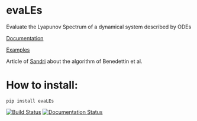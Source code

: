 # evaLEs
Evaluate the Lyapunov Spectrum of a dynamical system described by ODEs 

[Documentation](https://evales.readthedocs.io/en/latest/?badge=latest.)

[Examples](https://nbviewer.org/github/dodogabrie/evaLEs/blob/main/docs/notebooks/HowToUse.ipynb)

Article of [Sandri](https://www.researchgate.net/publication/240477720_Numerical_calculation_of_Lyapunov_exponents) about the algorithm of Benedettin et al.

# How to install:
```
pip install evaLEs
```


[![Build Status](https://www.travis-ci.com/dodogabrie/evaLEs.svg?branch=main)](https://www.travis-ci.com/dodogabrie/evaLEs)
[![Documentation Status](https://readthedocs.org/projects/evales/badge/?version=latest)](https://evales.readthedocs.io/en/latest/?badge=latest)
